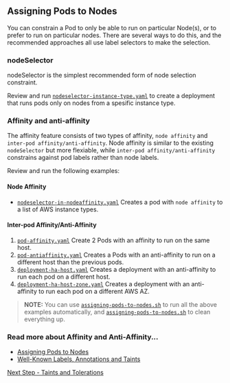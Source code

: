 ## Assigning Pods to Nodes
You can constrain a Pod to only be able to run on particular Node(s), or to prefer to run on particular nodes. There are several ways to do this, and the recommended approaches all use label selectors to make the selection.

### nodeSelector
nodeSelector is the simplest recommended form of node selection constraint.

Review and run [`nodeselector-instance-type.yaml`](nodeselector-instance-type.yaml) to create a deployment that runs pods only on nodes from a spesific instance type.

### Affinity and anti-affinity 
The affinity feature consists of two types of affinity, `node affinity` and `inter-pod affinity/anti-affinity`. Node affinity is similar to the existing `nodeSelector` but more flexiable, while `inter-pod affinity/anti-affinity` constrains against pod labels rather than node labels.

Review and run the following examples:
#### Node Affinity
- [`nodeselector-in-nodeaffinity.yaml`](nodeselector-in-nodeaffinity.yaml) Creates a pod with `node affinity` to a list of AWS instance types.

#### Inter-pod Affinity/Anti-Affinity
1. [`pod-affinity.yaml`](pod-affinity.yaml) Create 2 Pods with an affinity to run on the same host.
2. [`pod-antiaffinity.yaml`](pod-antiaffinity.yaml) Creates a Pods with an anti-affinity to run on a different host than the previous pods.
3. [`deployment-ha-host.yaml`](deployment-ha-host.yaml) Creates a deployment with an anti-affinity to run each pod on a different host.
4. [`deployment-ha-host-zone.yaml`](deployment-ha-host-zone.yaml) Creates a deployment with an anti-affinity to run each pod on a different AWS AZ.

> **NOTE:** You can use [`assigning-pods-to-nodes.sh`](assigning-pods-to-nodes.sh) to run all the above examples automatically, and [`assigning-pods-to-nodes.sh`](assigning-pods-to-nodes-cleanup.sh) to clean everything up.

### Read more about Affinity and Anti-Affinity...
- [Assigning Pods to Nodes](https://kubernetes.io/docs/concepts/scheduling-eviction/assign-pod-node/)
- [Well-Known Labels, Annotations and Taints](https://kubernetes.io/docs/reference/kubernetes-api/labels-annotations-taints/)

[Next Step - Taints and Tolerations](../taints-and-tolerations/)
